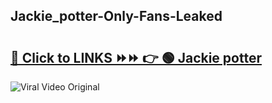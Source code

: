 
 ## Jackie_potter-Only-Fans-Leaked

# <h2><a href="https://clipsfans.com/Jackie_potter&ref=git">🔗 Click to LINKS ⏩⏩ 👉 🟢 Jackie potter </a></h2>

<a href="https://clipsfans.com/Jackie_potter&ref=git" rel="nofollow" data-target="animated-image.originalLink"><img src="https://i.ibb.co.com/xMMVF88/686577567.gif" alt="Viral Video Original" style="max-width: 100%; display: inline-block;" data-target="animated-image.originalImage"></a>
